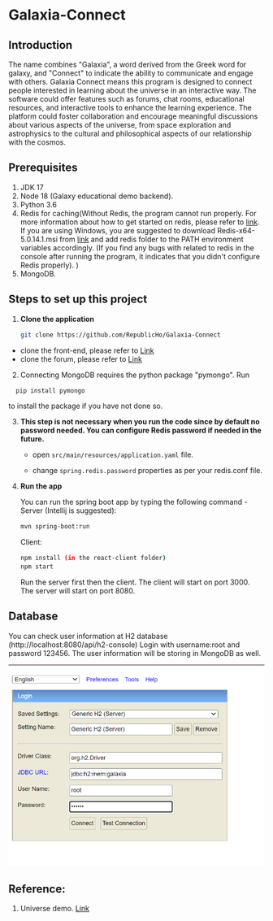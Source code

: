 # Galaxia-Connect

## Introduction
The name combines "Galaxia", a word derived from the Greek word for galaxy, and "Connect" to indicate the ability to communicate and engage with others.
Galaxia Connect means this program is designed to connect people interested in learning about the universe in an interactive way. The software could offer features such as forums, chat rooms, educational resources, and interactive tools to enhance the learning experience. The platform could foster collaboration and encourage meaningful discussions about various aspects of the universe, from space exploration and astrophysics to the cultural and philosophical aspects of our relationship with the cosmos.

## Prerequisites
1. JDK 17
2. Node 18 (Galaxy educational demo backend).
3. Python 3.6
4. Redis for caching(Without Redis, the program cannot run properly.
   For more information about how to get started on redis, please refer to [link](https://tableplus.com/blog/2018/10/how-to-start-stop-restart-redis.html).
   If you are using Windows, you are suggested to download Redis-x64-5.0.14.1.msi from [link](https://github.com/tporadowski/redis/releases)
   and add redis folder to the PATH environment variables accordingly. (If you find any bugs with related to redis in the console
   after running the program, it indicates that you didn't configure Redis properly). )
5. MongoDB.


## Steps to set up this project
1. **Clone the application**

   ```bash
   git clone https://github.com/RepublicHo/Galaxia-Connect
   ```
+ clone the front-end, please refer to [Link](https://github.com/lucascheng24/galaxia-interface)
+ clone the forum, please refer to [Link](https://github.com/lucascheng24/COMP3334-Discussion-forum)

2. Connecting MongoDB requires the python package "pymongo". Run 
 ```bash
   pip install pymongo
   ```
   to install the package if you have not done so.
 
3. **This step is not necessary when you run the code since by default no password needed. You can configure Redis password if needed in the future.**

    + open `src/main/resources/application.yaml` file.

    + change `spring.redis.password` properties as per your redis.conf file. 

4. **Run the app**

   You can run the spring boot app by typing the following command -
   Server (Intellij is suggested):

   ```bash
   mvn spring-boot:run
   ```   
   
   Client:
   ```bash
   npm install (in the react-client folder)
   npm start
   ```

   Run the server first then the client.
   The client will start on port 3000. 
   The server will start on port 8080.


## Database 

You can check user information at H2 database (http://localhost:8080/api/h2-console) 
Login with username:root and password 123456. The user information will be storing in MongoDB as well. 

![img_3.png](img_3.png)



## Reference:

1. Universe demo. [Link](https://github.com/KikiLetGo/UniverseSim)


